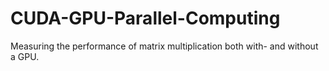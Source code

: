 # CUDA-GPU-Parallel-Computing
Measuring the performance of matrix multiplication both with- and without a GPU.
